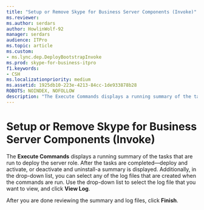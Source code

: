 ```yaml
---
title: "Setup or Remove Skype for Business Server Components (Invoke)"
ms.reviewer: 
ms.author: serdars
author: HowlinWolf-92
manager: serdars
audience: ITPro
ms.topic: article
ms.custom:
- ms.lync.dep.DeployBootstrapInvoke
ms.prod: skype-for-business-itpro
f1.keywords:
- CSH
ms.localizationpriority: medium
ms.assetid: 1925db10-223e-4213-84cc-1de933878b28
ROBOTS: NOINDEX, NOFOLLOW
description: "The Execute Commands displays a running summary of the tasks that are run to deploy the server role. After the tasks are completed—deploy and activate, or deactivate and uninstall-a summary is displayed. Additionally, in the drop-down list, you can select any of the log files that are created when the commands are run. Use the drop-down list to select the log file that you want to view, and click View Log."
---
```


# Setup or Remove Skype for Business Server Components (Invoke)
 
The **Execute Commands** displays a running summary of the tasks that are run to deploy the server role. After the tasks are completed—deploy and activate, or deactivate and uninstall-a summary is displayed. Additionally, in the drop-down list, you can select any of the log files that are created when the commands are run. Use the drop-down list to select the log file that you want to view, and click **View Log**.
  
After you are done reviewing the summary and log files, click **Finish**.
  

